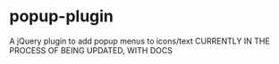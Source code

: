 # popup-plugin
A jQuery plugin to add popup menus to icons/text
CURRENTLY IN THE PROCESS OF BEING UPDATED, WITH DOCS
